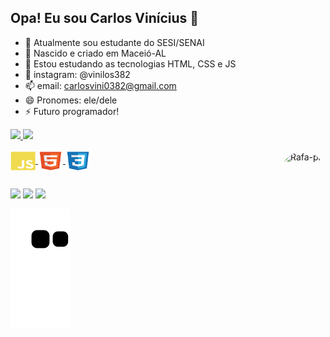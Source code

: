 ## Opa! Eu sou Carlos Vinícius 👋

- 🔭 Atualmente sou estudante do SESI/SENAI
- 🌱 Nascido e criado em Maceió-AL
- 👯 Estou estudando as tecnologias HTML, CSS e JS
- 💬 instagram: @vinilos382
- 📫 email: carlosvini0382@gmail.com
- 😄 Pronomes: ele/dele
- ⚡ Futuro programador!

<div align="left">
  <a href="https://github.com/carlos-vini">
  <img height="150em" src="https://github-readme-stats.vercel.app/api?username=carlos-vini&show_icons=true&theme=prussian&include_all_commits=true&count_private=true"/>
  <img height="150em" src="https://github-readme-stats.vercel.app/api/top-langs/?username=carlos-vini&layout=compact&langs_count=7&theme=prussian"/>
</div>
<div style="display: inline_block"><br>
  <img align="center" alt="Rafa-Js" height="30" width="40" src="https://raw.githubusercontent.com/devicons/devicon/master/icons/javascript/javascript-plain.svg">
  <img align="center" alt="Rafa-HTML" height="30" width="40" src="https://raw.githubusercontent.com/devicons/devicon/master/icons/html5/html5-original.svg">
  <img align="center" alt="Rafa-CSS" height="30" width="40" src="https://raw.githubusercontent.com/devicons/devicon/master/icons/css3/css3-original.svg">
  <img align="right" alt="Rafa-pic" height="150" style="border-radius:50px;" src="https://picrew.me/shareImg/org/202208/1322863_ppND0n0C.png">
</div>
  
  ##
 
<div> 
  <a href="https://instagram.com/vinilos382" target="_blank"><img src="https://img.shields.io/badge/-Instagram-%23E4405F?style=for-the-badge&logo=instagram&logoColor=white" target="_blank"></a>
  <a href = "mailto:carlosvini0382@gmail.com"><img src="https://img.shields.io/badge/-Gmail-%23333?style=for-the-badge&logo=gmail&logoColor=white" target="_blank"></a>
  <a href="https://www.linkedin.com/in/carlos-vinícius-93a789232/" target="_blank"><img src="https://img.shields.io/badge/-LinkedIn-%230077B5?style=for-the-badge&logo=linkedin&logoColor=white" target="_blank"></a> 
 
  ![Snake animation](https://github.com/carlos-vini/carlos-vini/blob/output/github-contribution-grid-snake.svg)
 
</div>
